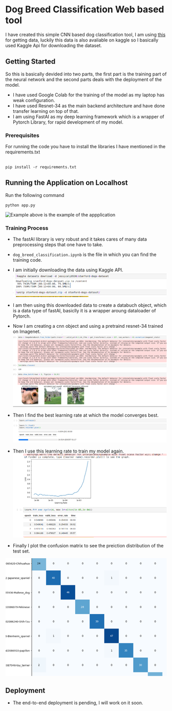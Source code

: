 
# Dog Breed Classification Web based tool

  

I have created this simple CNN based dog classification tool, I am using [this](http://vision.stanford.edu/aditya86/ImageNetDogs/) for getting data, luckily this data is also avaliable on kaggle so I basically used Kaggle Api for downloading the dataset.

  

## Getting Started
  

So this is basically devided into two parts, the first part is the training part of the neural network and the second parts deals with the deployment of the model.

  

* I have used Google Colab for the training of the model as my laptop has weak configuration.
* I have used Resnet-34 as the main backend architecture and have done transfer learning on top of that.
* I am using FastAI as my deep learning framework which is a wrapper of Pytorch Library, for rapid development of my model.
  

### Prerequisites

  

For running the code you have to install the libraries I have mentioned in the requirements.txt

  

```

pip install -r requirements.txt

```


## Running the Application on Localhost
Run the following command
  ```
  python app.py
  ```
![Example](resources/example.gif)
above is the example of the appplication 
  

### Training Process

  

* The fastAI library is very robust and it takes cares of many data preprocessing steps that one have to take.
* `dog_breed_classification.ipynb` is the file in which you can find the training code.
*  I am initially downloading the data using Kaggle API.
![Example](resources/datadown.png)
* I am then using this downloaded data to create a databuch object, which is a data type of fastAI, basiclly it is a wrapper aroung dataloader of Pytorch.
* Now I am creating a cnn object and using a pretraind resnet-34 trained on Imagenet.
![Example](resources/cnn.png)
* Then I find the best learning rate at which the model converges best.
![Example](resources/lr.png)

* Then I use this learning rate to train my model again.
![Example](resources/lr_plot.png)
* Finally I plot the confusion matrix to see the preiction distribution of the test set.

![Example](resources/cmx.png)


## Deployment

  * The end-to-end deployment is pending, I will work on it soon.
    
  
